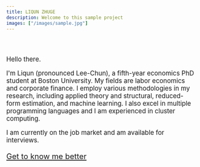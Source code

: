 ```yaml
---
title: LIQUN ZHUGE
description: Welcome to this sample project
images: ["/images/sample.jpg"]
---
```


<div style="line-height:250%;">
    <br>
</div>

<big>Hello there. 

I'm Liqun (pronounced Lee-Chun), a fifth-year economics PhD student at Boston University. My fields are labor economics and corporate finance. I employ various methodologies in my research, including applied theory and structural, reduced-form estimation, and machine learning. I also excel in multiple programming languages and I am experienced in cluster computing. 

I am currently on the job market and am available for interviews.<big>

[Get to know me better](/about "Get to know me more")

<!--

<center><img src="/profile.png" style="width:100%;">

<div style="line-height:200%;">
    <br>
</div>

-->